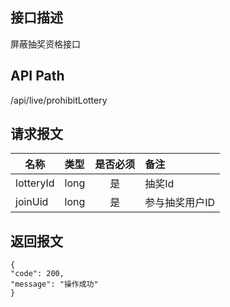 ## 接口描述
屏蔽抽奖资格接口
## API Path
/api/live/prohibitLottery
## 请求报文
|名称         |类型           |是否必须   |备注                                 |
|-------------|:--------------|:---------:|:------------------------------------|
|lotteryId    |long    |是    |抽奖Id    |
|joinUid    |long    |是    |参与抽奖用户ID    |
## 返回报文
    {
    "code": 200,
    "message": "操作成功"
    }
